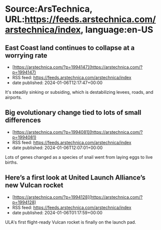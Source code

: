 # Source:ArsTechnica, URL:https://feeds.arstechnica.com/arstechnica/index, language:en-US

## East Coast land continues to collapse at a worrying rate
 - [https://arstechnica.com/?p=1994147](https://arstechnica.com/?p=1994147)
 - RSS feed: https://feeds.arstechnica.com/arstechnica/index
 - date published: 2024-01-06T12:17:47+00:00

It's steadily sinking or subsiding, which is destabilizing levees, roads, and airports.

## Big evolutionary change tied to lots of small differences
 - [https://arstechnica.com/?p=1994081](https://arstechnica.com/?p=1994081)
 - RSS feed: https://feeds.arstechnica.com/arstechnica/index
 - date published: 2024-01-06T12:07:01+00:00

Lots of genes changed as a species of snail went from laying eggs to live births.

## Here’s a first look at United Launch Alliance’s new Vulcan rocket
 - [https://arstechnica.com/?p=1994128](https://arstechnica.com/?p=1994128)
 - RSS feed: https://feeds.arstechnica.com/arstechnica/index
 - date published: 2024-01-06T01:17:59+00:00

ULA's first flight-ready Vulcan rocket is finally on the launch pad.

